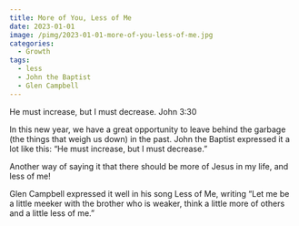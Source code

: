 ```yaml
---
title: More of You, Less of Me
date: 2023-01-01
image: /pimg/2023-01-01-more-of-you-less-of-me.jpg
categories:
  - Growth
tags:
  - less
  - John the Baptist
  - Glen Campbell
---
```


<p>He must increase, but I must decrease. John 3:30</p><p>In this new year, we have a great opportunity to leave behind the garbage (the things that weigh us down) in the past. John the Baptist expressed it a lot like this: “He must increase, but I must decrease.”  </p><p>Another way of saying it that there should be more of Jesus in my life, and less of me! </p><p>Glen Campbell expressed it well in his song Less of Me, writing “Let me be a little meeker with the brother who is weaker, think a little more of others and a little less of me.”</p>

